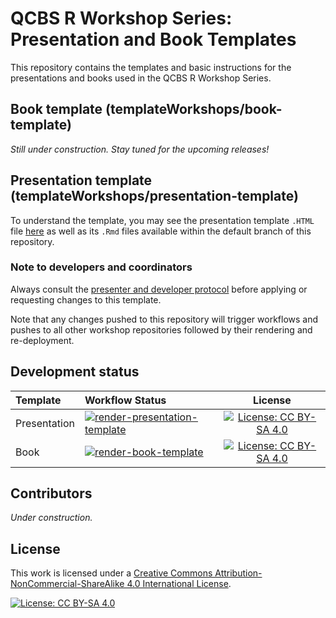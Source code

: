 # QCBS R Workshop Series: Presentation and Book Templates

This repository contains the templates and basic instructions for the presentations and books used in the QCBS R Workshop Series.

## Book template (templateWorkshops/book-template)

*Still under construction. Stay tuned for the upcoming releases!*

## Presentation template (templateWorkshops/presentation-template)

To understand the template, you may see the presentation template `.HTML` file [here](https://qcbsrworkshops.github.io/templateWorkshops/presentation-template/index.html) as well as its `.Rmd` files available within the default branch of this repository.

### Note to developers and coordinators

Always consult the [presenter and developer protocol](https://qcbsrworkshops.github.io/presenter-developer-protocol/) before applying or requesting changes to this template. 

Note that any changes pushed to this repository will trigger workflows and pushes to all other workshop repositories followed by their rendering and re-deployment.

## Development status

Template | Workflow Status | License
:------- | :----- | :------:
Presentation     | [![render-presentation-template](https://github.com/QCBSRworkshops/templateWorkshops/workflows/render-presentation-template/badge.svg)](https://github.com/QCBSRworkshops/templateWorkshops/actions?query=workflow%3Arender-presentation-template) | [![License: CC BY-SA 4.0](https://img.shields.io/badge/License-CC%20BY--SA%204.0-lightgrey.svg)](https://creativecommons.org/licenses/by-sa/4.0/)
Book  | [![render-book-template](https://github.com/QCBSRworkshops/templateWorkshops/workflows/render-book-template/badge.svg)](https://github.com/QCBSRworkshops/templateWorkshops/actions?query=workflow%3Arender-book-template) | [![License: CC BY-SA 4.0](https://img.shields.io/badge/License-CC%20BY--SA%204.0-lightgrey.svg)](https://creativecommons.org/licenses/by-sa/4.0/)

## Contributors

_Under construction._

## License

This work is licensed under a [Creative Commons Attribution-NonCommercial-ShareAlike 4.0 International License](https://creativecommons.org/licenses/by-sa/4.0/).

[![License: CC BY-SA 4.0](https://img.shields.io/badge/License-CC%20BY--SA%204.0-lightgrey.svg)](https://creativecommons.org/licenses/by-sa/4.0/)
